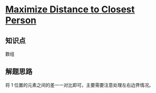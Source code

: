 # [Maximize Distance to Closest Person](https://leetcode.com/problems/maximize-distance-to-closest-person/)

## 知识点

数组

## 解题思路

将 1 位置的元素之间的差一一对比即可，主要需要注意处理左右边界情况。
